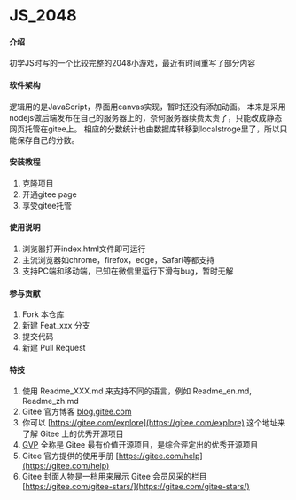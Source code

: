 # JS_2048

#### 介绍
初学JS时写的一个比较完整的2048小游戏，最近有时间重写了部分内容

#### 软件架构
逻辑用的是JavaScript，界面用canvas实现，暂时还没有添加动画。
本来是采用nodejs做后端发布在自己的服务器上的，奈何服务器续费太贵了，只能改成静态网页托管在gitee上。
相应的分数统计也由数据库转移到localstroge里了，所以只能保存自己的分数。

#### 安装教程

1.  克隆项目
2.  开通gitee page
3.  享受gitee托管

#### 使用说明

1.  浏览器打开index.html文件即可运行
2.  主流浏览器如chrome，firefox，edge，Safari等都支持
3.  支持PC端和移动端，已知在微信里运行下滑有bug，暂时无解

#### 参与贡献

1.  Fork 本仓库
2.  新建 Feat_xxx 分支
3.  提交代码
4.  新建 Pull Request


#### 特技

1.  使用 Readme\_XXX.md 来支持不同的语言，例如 Readme\_en.md, Readme\_zh.md
2.  Gitee 官方博客 [blog.gitee.com](https://blog.gitee.com)
3.  你可以 [https://gitee.com/explore](https://gitee.com/explore) 这个地址来了解 Gitee 上的优秀开源项目
4.  [GVP](https://gitee.com/gvp) 全称是 Gitee 最有价值开源项目，是综合评定出的优秀开源项目
5.  Gitee 官方提供的使用手册 [https://gitee.com/help](https://gitee.com/help)
6.  Gitee 封面人物是一档用来展示 Gitee 会员风采的栏目 [https://gitee.com/gitee-stars/](https://gitee.com/gitee-stars/)

